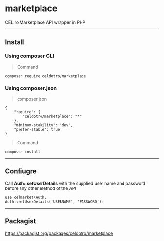 # marketplace
CEL.ro Marketplace API wrapper in PHP

___
## Install 

### Using composer CLI
>Command
```
composer require celdotro/marketplace
```

### Using composer.json
>composer.json
```
{  
    "require": {  
        "celdotro/marketplace": "*"
    },
    "minimum-stability": "dev",
    "prefer-stable": true
}
```

>Command
```
composer install
```
___
## Confiugre
Call **Auth::setUserDetails** with the supplied user name and password before any other method of the API
```
use celmarket\Auth;
Auth::setUserDetails('USERNAME', 'PASSWORD');
```
___
## Packagist
https://packagist.org/packages/celdotro/marketplace